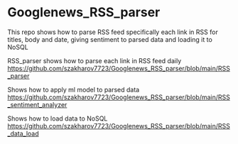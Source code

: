 # Googlenews_RSS_parser

This repo shows how to parse RSS feed specifically each link in RSS for titles, body and date, giving sentiment to parsed data and loading it to NoSQL

RSS_parser shows how to parse each link in RSS feed  daily https://github.com/szakharov7723/Googlenews_RSS_parser/blob/main/RSS_parser

Shows how to apply ml model to parsed data https://github.com/szakharov7723/Googlenews_RSS_parser/blob/main/RSS_sentiment_analyzer

Shows how to load data to NoSQL https://github.com/szakharov7723/Googlenews_RSS_parser/blob/main/RSS_data_load
